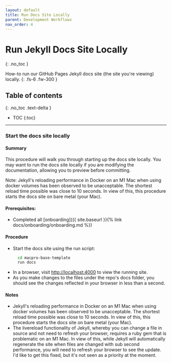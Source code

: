```yaml
---
layout: default
title: Run Docs Site Locally
parent: Development Workflows
nav_order: 4
---
```


# Run Jekyll Docs Site Locally
{: .no_toc }

How-to run our GitHub Pages Jekyll docs site (the site you're viewing) locally.
{: .fs-6 .fw-300 }

## Table of contents
{: .no_toc .text-delta }

- TOC
{:toc}

---

### Start the docs site locally

#### Summary
This procedure will walk you through starting up the docs site locally.  You may want to run the docs site locally if you are modifying the documentation, allowing you to preview before committing.  

Note:  Jekyll's reloading performance in Docker on an M1 Mac when using docker volumes has been observed to be unacceptable.  The shortest reload time possible was close to 10 seconds.  In view of this, this procedure starts the docs site on bare metal (your Mac).

#### Prerequisites:
- Completed all [onboarding]({{ site.baseurl }}{% link docs/onboarding/onboarding.md %})

#### Procedure
- Start the docs site using the run script:
  ```bash
    cd macpro-base-template
    run docs
  ```
- In a browser, visit [http://localhost:4000](http://localhost:4000) to view the running site.
- As you make changes to the files under the repo's docs folder, you should see the changes reflected in your browser in less than a second.

#### Notes
- Jekyll's reloading performance in Docker on an M1 Mac when using docker volumes has been observed to be unacceptable.  The shortest reload time possible was close to 10 seconds.  In view of this, this procedure starts the docs site on bare metal (your Mac).
- The livereload functionality of Jekyll, whereby you can change a file in source and not need to refresh your browser, requires a ruby gem that is problematic on an M1 Mac.  In view of this, while Jekyll will automatically regenerate the site when files are changed with sub second performance, you will need to refresh your browser to see the update.  I'd like to get this fixed, but it's not seen as a priority at the moment.
